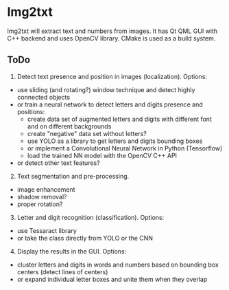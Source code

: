 Img2txt
=======

Img2txt will extract text and numbers from images.
It has Qt QML GUI with C++ backend and uses OpenCV library.
CMake is used as a build system.


ToDo
----

1. Detect text presence and position in images (localization).
Options:
- use sliding (and rotating?) window technique and detect highly connected objects
- or train a neural network to detect letters and digits presence and positions:
  - create data set of augmented letters and digits with different font and on different backgrounds
  - create "negative" data set without letters?
  - use YOLO as a library to get letters and digits bounding boxes
  - or implement a Convolutional Neural Network in Python (Tensorflow)
  - load the trained NN model with the OpenCV C++ API
- or detect other text features?

2. Text segmentation and pre-processing.
- image enhancement
- shadow removal?
- proper rotation?

3. Letter and digit recognition (classification).
Options:
- use Tessaract library
- or take the class directly from YOLO or the CNN

4. Display the results in the GUI.
Options:
- cluster letters and digits in words and numbers based on bounding box centers (detect lines of centers)
- or expand individual letter boxes and unite them when they overlap
